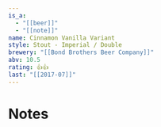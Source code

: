 ```yaml
---
is_a:
  - "[[beer]]"
  - "[[note]]"
name: Cinnamon Vanilla Variant
style: Stout - Imperial / Double
brewery: "[[Bond Brothers Beer Company]]"
abv: 10.5
rating: 👍👍
last: "[[2017-07]]"
---
```

# Notes

